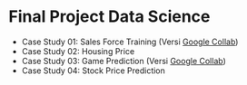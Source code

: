 # Final Project Data Science
 
- Case Study 01: Sales Force Training (Versi [Google Collab](https://colab.research.google.com/drive/10-1vxoQ5Mxp654Hs0b88AJ2ub92p0Z-B#scrollTo=qLb2bWu8mkrF))
- Case Study 02: Housing Price
- Case Study 03: Game Prediction (Versi [Google Collab](https://colab.research.google.com/drive/1ZIw3mrZhXZZSx3zhOB6nMcqepfLiJLRV#scrollTo=QwLGXNaqmGwf))
- Case Study 04: Stock Price Prediction
